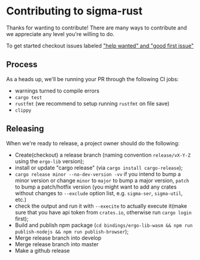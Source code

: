 # Contributing to sigma-rust

Thanks for wanting to contribute! There are many ways to contribute and we
appreciate any level you're willing to do.

To get started checkout issues labeled ["help wanted" and "good first issue"](https://github.com/ergoplatform/sigma-rust/labels/help%20wanted)

## Process
As a heads up, we'll be running your PR through the following CI jobs:
- warnings turned to compile errors
- `cargo test`
- `rustfmt` (we recommend to setup running `rustfmt` on file save)
- `clippy`

## Releasing
When we're ready to release, a project owner should do the following:

- Create(checkout) a release branch (naming convention `release/vX-Y-Z` using the `ergo-lib` version);
- install or update "cargo release" (via `cargo install cargo-release`);
- `cargo release minor --no-dev-version -vv` if you intend to bump a minor version 
  or change `minor` to `major` to bump a major version, `patch` to bump a patch/hotfix version 
  (you might want to add any crates  without changes to `--exclude` option list, e.g. `sigma-ser`, `sigma-util`, etc.)
- check the output and run it with `--execite` to actually execute it(make sure that you have api token from `crates.io`, otherwise run `cargo login` first);
- Build and publish npm package (`cd bindings/ergo-lib-wasm && npm run publish-nodejs && npm run publish-browser`);
- Merge release branch into develop
- Merge release branch into master
- Make a github release

